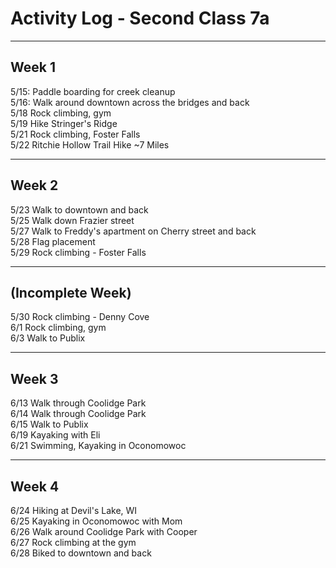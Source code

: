 # Activity Log - Second Class 7a

----
## Week 1
5/15: Paddle boarding for creek cleanup  
5/16: Walk around downtown across the bridges   and back  
5/18 Rock climbing, gym  
5/19 Hike Stringer's Ridge  
5/21 Rock climbing, Foster Falls  
5/22 Ritchie Hollow Trail Hike ~7 Miles  

----
## Week 2
5/23 Walk to downtown and back  
5/25 Walk down Frazier street  
5/27 Walk to Freddy's apartment on Cherry   street and back  
5/28 Flag placement  
5/29 Rock climbing - Foster Falls  

----
## (Incomplete Week)
5/30 Rock climbing - Denny Cove  
6/1 Rock climbing, gym  
6/3 Walk to Publix  

----
## Week 3
6/13 Walk through Coolidge Park  
6/14 Walk through Coolidge Park  
6/15 Walk to Publix  
6/19 Kayaking with Eli  
6/21 Swimming, Kayaking in Oconomowoc

---
## Week 4
6/24 Hiking at Devil's Lake, WI  
6/25 Kayaking in Oconomowoc with Mom  
6/26 Walk around Coolidge Park with Cooper  
6/27 Rock climbing at the gym  
6/28 Biked to downtown and back

